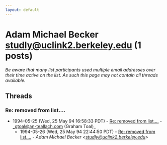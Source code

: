 ```yaml
---
layout: default
---
```


# Adam Michael Becker <studly@uclink2.berkeley.edu> (1 posts)

_Be aware that many list participants used multiple email addresses over their time active on the list. As such this page may not contain all threads available._

## Threads

### Re: removed from list....
+ 1994-05-25 (Wed, 25 May 94 16:58:33 PDT) - [Re: removed from list....](/archive/1994/05/a42409adceb78d7650808e0d554a43c0e3b6e144cc07b76322d1dfa2f7a0e405) - _gtoal@an-teallach.com (Graham Toal)_
  + 1994-05-26 (Wed, 25 May 94 22:44:50 PDT) - [Re: removed from list....](/archive/1994/05/184e26ac45fd5eae3f672ff1f355405218e33802965c6e32d9a2d3f596aa2fe5) - _Adam Michael Becker \<studly@uclink2.berkeley.edu\>_

